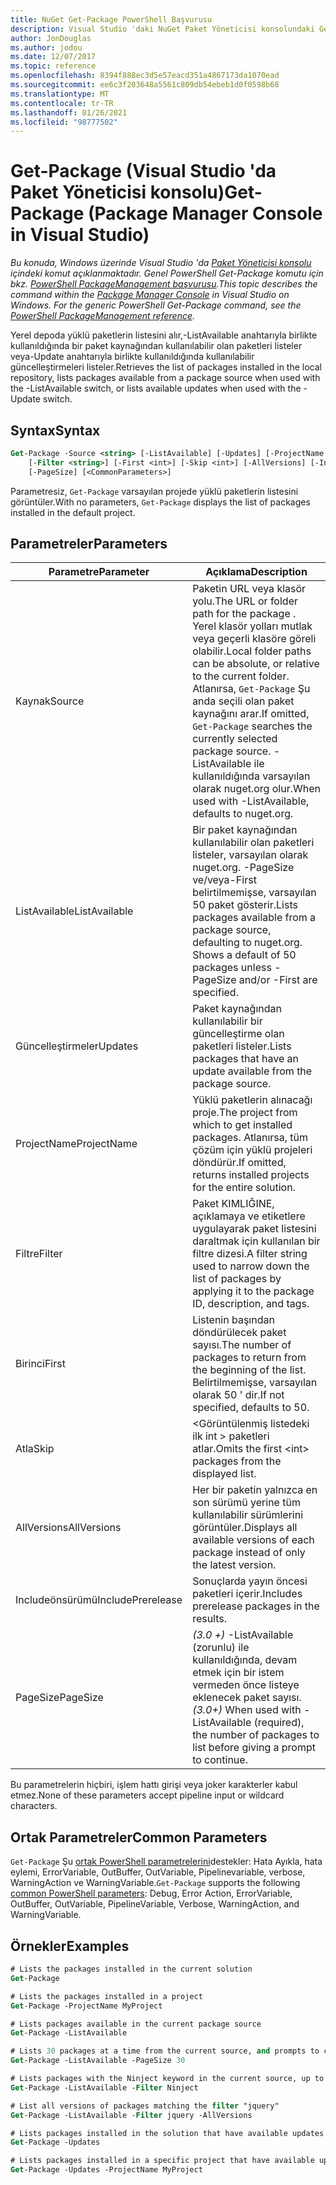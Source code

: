 ```yaml
---
title: NuGet Get-Package PowerShell Başvurusu
description: Visual Studio 'daki NuGet Paket Yöneticisi konsolundaki Get-Package PowerShell komutuna yönelik başvuru.
author: JonDouglas
ms.author: jodou
ms.date: 12/07/2017
ms.topic: reference
ms.openlocfilehash: 8394f888ec3d5e57eacd351a4867173da1070ead
ms.sourcegitcommit: ee6c3f203648a5561c809db54ebeb1d0f0598b68
ms.translationtype: MT
ms.contentlocale: tr-TR
ms.lasthandoff: 01/26/2021
ms.locfileid: "98777502"
---
```

# <a name="get-package-package-manager-console-in-visual-studio"></a><span data-ttu-id="bbe38-103">Get-Package (Visual Studio 'da Paket Yöneticisi konsolu)</span><span class="sxs-lookup"><span data-stu-id="bbe38-103">Get-Package (Package Manager Console in Visual Studio)</span></span>

<span data-ttu-id="bbe38-104">*Bu konuda, Windows üzerinde Visual Studio 'da [Paket Yöneticisi konsolu](../../consume-packages/install-use-packages-powershell.md) içindeki komut açıklanmaktadır. Genel PowerShell Get-Package komutu için bkz. [PowerShell PackageManagement başvurusu](/powershell/module/packagemanagement/?view=powershell-6).*</span><span class="sxs-lookup"><span data-stu-id="bbe38-104">*This topic describes the command within the [Package Manager Console](../../consume-packages/install-use-packages-powershell.md) in Visual Studio on Windows. For the generic PowerShell Get-Package command, see the [PowerShell PackageManagement reference](/powershell/module/packagemanagement/?view=powershell-6).*</span></span>

<span data-ttu-id="bbe38-105">Yerel depoda yüklü paketlerin listesini alır,-ListAvailable anahtarıyla birlikte kullanıldığında bir paket kaynağından kullanılabilir olan paketleri listeler veya-Update anahtarıyla birlikte kullanıldığında kullanılabilir güncelleştirmeleri listeler.</span><span class="sxs-lookup"><span data-stu-id="bbe38-105">Retrieves the list of packages installed in the local repository, lists packages available from a package source when used with the -ListAvailable switch, or lists available updates when used with the -Update switch.</span></span>

## <a name="syntax"></a><span data-ttu-id="bbe38-106">Syntax</span><span class="sxs-lookup"><span data-stu-id="bbe38-106">Syntax</span></span>

```ps
Get-Package -Source <string> [-ListAvailable] [-Updates] [-ProjectName <string>]
    [-Filter <string>] [-First <int>] [-Skip <int>] [-AllVersions] [-IncludePrerelease]
    [-PageSize] [<CommonParameters>]
```

<span data-ttu-id="bbe38-107">Parametresiz, `Get-Package` varsayılan projede yüklü paketlerin listesini görüntüler.</span><span class="sxs-lookup"><span data-stu-id="bbe38-107">With no parameters, `Get-Package` displays the list of packages installed in the default project.</span></span>

## <a name="parameters"></a><span data-ttu-id="bbe38-108">Parametreler</span><span class="sxs-lookup"><span data-stu-id="bbe38-108">Parameters</span></span>

| <span data-ttu-id="bbe38-109">Parametre</span><span class="sxs-lookup"><span data-stu-id="bbe38-109">Parameter</span></span> | <span data-ttu-id="bbe38-110">Açıklama</span><span class="sxs-lookup"><span data-stu-id="bbe38-110">Description</span></span> |
| --- | --- |
| <span data-ttu-id="bbe38-111">Kaynak</span><span class="sxs-lookup"><span data-stu-id="bbe38-111">Source</span></span> | <span data-ttu-id="bbe38-112">Paketin URL veya klasör yolu.</span><span class="sxs-lookup"><span data-stu-id="bbe38-112">The URL or folder path for the package .</span></span> <span data-ttu-id="bbe38-113">Yerel klasör yolları mutlak veya geçerli klasöre göreli olabilir.</span><span class="sxs-lookup"><span data-stu-id="bbe38-113">Local folder paths can be absolute, or relative to the current folder.</span></span> <span data-ttu-id="bbe38-114">Atlanırsa, `Get-Package` Şu anda seçili olan paket kaynağını arar.</span><span class="sxs-lookup"><span data-stu-id="bbe38-114">If omitted, `Get-Package` searches the currently selected package source.</span></span> <span data-ttu-id="bbe38-115">-ListAvailable ile kullanıldığında varsayılan olarak nuget.org olur.</span><span class="sxs-lookup"><span data-stu-id="bbe38-115">When used with -ListAvailable, defaults to nuget.org.</span></span> |
| <span data-ttu-id="bbe38-116">ListAvailable</span><span class="sxs-lookup"><span data-stu-id="bbe38-116">ListAvailable</span></span> | <span data-ttu-id="bbe38-117">Bir paket kaynağından kullanılabilir olan paketleri listeler, varsayılan olarak nuget.org. -PageSize ve/veya-First belirtilmemişse, varsayılan 50 paket gösterir.</span><span class="sxs-lookup"><span data-stu-id="bbe38-117">Lists packages available from a package source, defaulting to nuget.org. Shows a default of 50 packages unless -PageSize and/or -First are specified.</span></span> |
| <span data-ttu-id="bbe38-118">Güncelleştirmeler</span><span class="sxs-lookup"><span data-stu-id="bbe38-118">Updates</span></span> | <span data-ttu-id="bbe38-119">Paket kaynağından kullanılabilir bir güncelleştirme olan paketleri listeler.</span><span class="sxs-lookup"><span data-stu-id="bbe38-119">Lists packages that have an update available from the package source.</span></span> |
| <span data-ttu-id="bbe38-120">ProjectName</span><span class="sxs-lookup"><span data-stu-id="bbe38-120">ProjectName</span></span> | <span data-ttu-id="bbe38-121">Yüklü paketlerin alınacağı proje.</span><span class="sxs-lookup"><span data-stu-id="bbe38-121">The project from which to get installed packages.</span></span> <span data-ttu-id="bbe38-122">Atlanırsa, tüm çözüm için yüklü projeleri döndürür.</span><span class="sxs-lookup"><span data-stu-id="bbe38-122">If omitted, returns installed projects for the entire solution.</span></span> |
| <span data-ttu-id="bbe38-123">Filtre</span><span class="sxs-lookup"><span data-stu-id="bbe38-123">Filter</span></span> | <span data-ttu-id="bbe38-124">Paket KIMLIĞINE, açıklamaya ve etiketlere uygulayarak paket listesini daraltmak için kullanılan bir filtre dizesi.</span><span class="sxs-lookup"><span data-stu-id="bbe38-124">A filter string used to narrow down the list of packages by applying it to the package ID, description, and tags.</span></span> |
| <span data-ttu-id="bbe38-125">Birinci</span><span class="sxs-lookup"><span data-stu-id="bbe38-125">First</span></span> | <span data-ttu-id="bbe38-126">Listenin başından döndürülecek paket sayısı.</span><span class="sxs-lookup"><span data-stu-id="bbe38-126">The number of packages to return from the beginning of the list.</span></span> <span data-ttu-id="bbe38-127">Belirtilmemişse, varsayılan olarak 50 ' dir.</span><span class="sxs-lookup"><span data-stu-id="bbe38-127">If not specified, defaults to 50.</span></span> |
| <span data-ttu-id="bbe38-128">Atla</span><span class="sxs-lookup"><span data-stu-id="bbe38-128">Skip</span></span> | <span data-ttu-id="bbe38-129">&lt;Görüntülenmiş listedeki ilk int &gt; paketleri atlar.</span><span class="sxs-lookup"><span data-stu-id="bbe38-129">Omits the first &lt;int&gt; packages from the displayed list.</span></span>  |
| <span data-ttu-id="bbe38-130">AllVersions</span><span class="sxs-lookup"><span data-stu-id="bbe38-130">AllVersions</span></span> | <span data-ttu-id="bbe38-131">Her bir paketin yalnızca en son sürümü yerine tüm kullanılabilir sürümlerini görüntüler.</span><span class="sxs-lookup"><span data-stu-id="bbe38-131">Displays all available versions of each package instead of only the latest version.</span></span> |
| <span data-ttu-id="bbe38-132">Includeönsürümü</span><span class="sxs-lookup"><span data-stu-id="bbe38-132">IncludePrerelease</span></span> | <span data-ttu-id="bbe38-133">Sonuçlarda yayın öncesi paketleri içerir.</span><span class="sxs-lookup"><span data-stu-id="bbe38-133">Includes prerelease packages in the results.</span></span> |
| <span data-ttu-id="bbe38-134">PageSize</span><span class="sxs-lookup"><span data-stu-id="bbe38-134">PageSize</span></span> | <span data-ttu-id="bbe38-135">*(3.0 +)* -ListAvailable (zorunlu) ile kullanıldığında, devam etmek için bir istem vermeden önce listeye eklenecek paket sayısı.</span><span class="sxs-lookup"><span data-stu-id="bbe38-135">*(3.0+)* When used with -ListAvailable (required), the number of packages to list before giving a prompt to continue.</span></span> |

<span data-ttu-id="bbe38-136">Bu parametrelerin hiçbiri, işlem hattı girişi veya joker karakterler kabul etmez.</span><span class="sxs-lookup"><span data-stu-id="bbe38-136">None of these parameters accept pipeline input or wildcard characters.</span></span>

## <a name="common-parameters"></a><span data-ttu-id="bbe38-137">Ortak Parametreler</span><span class="sxs-lookup"><span data-stu-id="bbe38-137">Common Parameters</span></span>

<span data-ttu-id="bbe38-138">`Get-Package` Şu [ortak PowerShell parametrelerini](/powershell/module/microsoft.powershell.core/about/about_commonparameters)destekler: Hata Ayıkla, hata eylemi, ErrorVariable, OutBuffer, OutVariable, Pipelinevariable, verbose, WarningAction ve WarningVariable.</span><span class="sxs-lookup"><span data-stu-id="bbe38-138">`Get-Package` supports the following [common PowerShell parameters](/powershell/module/microsoft.powershell.core/about/about_commonparameters): Debug, Error Action, ErrorVariable, OutBuffer, OutVariable, PipelineVariable, Verbose, WarningAction, and WarningVariable.</span></span>

## <a name="examples"></a><span data-ttu-id="bbe38-139">Örnekler</span><span class="sxs-lookup"><span data-stu-id="bbe38-139">Examples</span></span>

```ps
# Lists the packages installed in the current solution
Get-Package

# Lists the packages installed in a project
Get-Package -ProjectName MyProject

# Lists packages available in the current package source
Get-Package -ListAvailable

# Lists 30 packages at a time from the current source, and prompts to continue if more are available
Get-Package -ListAvailable -PageSize 30

# Lists packages with the Ninject keyword in the current source, up to 50
Get-Package -ListAvailable -Filter Ninject

# List all versions of packages matching the filter "jquery"
Get-Package -ListAvailable -Filter jquery -AllVersions

# Lists packages installed in the solution that have available updates
Get-Package -Updates

# Lists packages installed in a specific project that have available updates
Get-Package -Updates -ProjectName MyProject
```